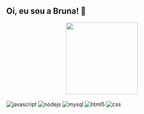 ## Oi, eu sou a Bruna! 🐧

<div style="text-align: center;">
   <a href="https://github.com/brunanobrerosas">
   <img height="189em" src="https://github-readme-stats.vercel.app/api/top-langs/?username=brunanobrerosas&layout=compact&langs_count=6&theme=shadow_blue"/>
   </a>
</div>

<div style="display:inline_block"><br/>
    <img align="center" alt="javascript" src="https://img.shields.io/badge/JavaScript-F7DF1E?style=for-the-badge&logo=javascript&logoColor=black"/>
    <img align="center" alt="nodejs" src="https://img.shields.io/badge/Node.js-43853D?style=for-the-badge&logo=node.js&logoColor=white"/> 
    <img align="center" alt="mysql" src="https://img.shields.io/badge/MySQL-00000F?style=for-the-badge&logo=mysql&logoColor=white"/>
    <img align="center" alt="html5" src="https://img.shields.io/badge/HTML5-E34F26?style=for-the-badge&logo=html5&logoColor=white"/>
    <img align="center" alt="css" src="https://img.shields.io/badge/CSS-239120?&style=for-the-badge&logo=css3&logoColor=white"/>    
</div>

